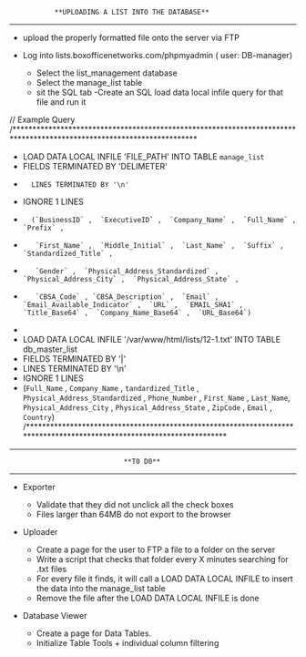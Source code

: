 			   **UPLOADING A LIST INTO THE DATABASE**
__________________________________________________________________________


- upload the properly formatted file onto the server via FTP

- Log into lists.boxofficenetworks.com/phpmyadmin  ( user: DB-manager)
	- Select the list_management database
	- Select the manage_list table
	- sit the SQL tab
	-Create an SQL load data local infile query for that file and run it 

//	Example Query
/**********************************************************************************************************************
-	LOAD DATA LOCAL INFILE 'FILE_PATH' INTO TABLE `manage_list`
-  	FIELDS TERMINATED BY 'DELIMETER'
-   	LINES TERMINATED BY '\n'
-	IGNORE 1 LINES
-	    (`BusinessID` ,  `ExecutiveID` ,  `Company_Name` ,  `Full_Name` ,  `Prefix` ,  
-		 `First_Name` ,  `Middle_Initial` ,  `Last_Name` ,  `Suffix` ,  `Standardized_Title` ,  
-		 `Gender` ,  `Physical_Address_Standardized` ,  `Physical_Address_City` ,  `Physical_Address_State` ,  
-		 `CBSA_Code` , `CBSA_Description` ,  `Email` ,  `Email_Available_Indicator` ,  `URL` ,  `EMAIL_SHA1` ,  `Title_Base64` ,  `Company_Name_Base64` ,  `URL_Base64`) 
-
-	LOAD DATA LOCAL INFILE '/var/www/html/lists/12-1.txt' INTO TABLE db_master_list
-	FIELDS TERMINATED BY '|'
-	LINES TERMINATED BY '\n'
-	IGNORE 1 LINES
-	(`Full_Name` , `Company_Name` , `tandardized_Title` , `Physical_Address_Standardized` , `Phone_Number` , `First_Name` , `Last_Name`, `Physical_Address_City` , `Physical_Address_State` , `ZipCode` , `Email` , `Country`)
/**********************************************************************************************************************

____________________________________________________________________________
							
								**T0 D0**
____________________________________________________________________________

- Exporter
	- Validate that they did not unclick all the check boxes
	- Files larger than 64MB do not export to the browser

- Uploader
	- Create a page for the user to FTP a file to a folder on the server
	- Write a script that checks that folder every X minutes searching for .txt files
	- For every file it finds, it will call a LOAD DATA LOCAL INFILE to insert the data into the manage_list table
	- Remove the file after the LOAD DATA LOCAL INFILE is done

- Database Viewer 
	- Create a page for Data Tables.
	- Initialize Table Tools + individual column filtering


